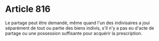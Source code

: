 # Article 816

Le partage peut être demandé, même quand l'un des indivisaires a joui séparément de tout ou partie des biens indivis, s'il n'y a pas eu d'acte de partage ou une possession suffisante pour acquérir la prescription.